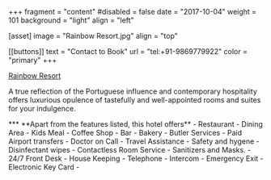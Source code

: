  +++
fragment = "content"
#disabled = false
date = "2017-10-04"
weight = 101
background = "light"
align = "left"

[asset]
  image = "Rainbow Resort.jpg"
  align = "top"

 [[buttons]]
  text = "Contact to Book"
  url = "tel:+91-9869779922"
  color = "primary"
+++


  <u>Rainbow Resort</u><p>
 <p>A true reflection of the Portuguese influence and contemporary hospitality offers luxurious opulence of tastefully and well-appointed rooms and suites for your indulgence.</p>
***
**Apart from the features listed, this hotel offers**
- Restaurant
- Dining Area
- Kids Meal
- Coffee Shop
- Bar
- Bakery
- Butler Services
- Paid Airport transfers
- Doctor on Call
- Travel Assistance
- Safety and hygene
- Disinfectant wipes
- Contactless Room Service
- Sanitizers and Masks.
- 24/7 Front Desk
- House Keeping
- Telephone
- Intercom
- Emergency Exit
- Electronic Key Card
- 